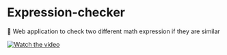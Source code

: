 # Expression-checker
👀 Web application to check two different math expression if they are similar

[![Watch the video](https://cdn.rawgit.com/fiennyangeln/Expression-checker/master/demo/mathcheck.png)](https://gfycat.com/EmotionalPointedHairstreakbutterfly)
